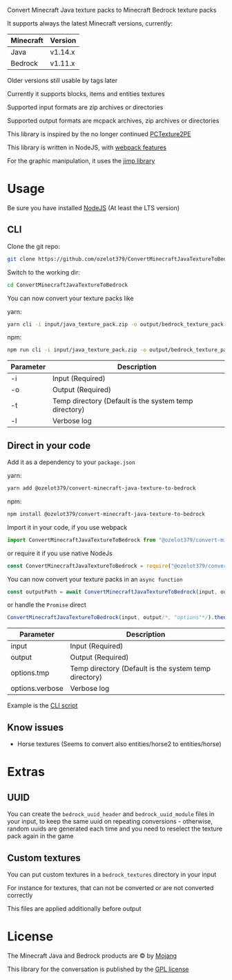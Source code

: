 Convert Minecraft Java texture packs to Minecraft Bedrock texture packs

It supports always the latest Minecraft versions, currently:

| Minecraft | Version |
|-----------|---------|
| Java      | v1.14.x |
| Bedrock   | v1.11.x |

Older versions still usable by tags later

Currently it supports blocks, items and entities textures

Supported input formats are zip archives or directories

Supported output formats are mcpack archives, zip archives or directories

This library is inspired by the no longer continued [PCTexture2PE](https://github.com/rodrigojxd/PCTexture2PE)

This library is written in NodeJS, with [webpack features](https://www.npmjs.com/package/webpack)

For the graphic manipulation, it uses the [jimp library](https://www.npmjs.com/package/jimp)

# Usage

Be sure you have installed [NodeJS](https://nodejs.org) (At least the LTS version)

## CLI
Clone the git repo:
```bash
git clone https://github.com/ozelot379/ConvertMinecraftJavaTextureToBedrock
```

Switch to the working dir:
```bash
cd ConvertMinecraftJavaTextureToBedrock
```

You can now convert your texture packs like

yarn:
```bash
yarn cli -i input/java_texture_pack.zip -o output/bedrock_texture_pack.mcpack
```
npm:
```bash
npm run cli -i input/java_texture_pack.zip -o output/bedrock_texture_pack.mcpack
```

| Parameter | Description                                           |
|-----------|-------------------------------------------------------|
| -i        | Input (Required)                                      |
| -o        | Output (Required)                                     |
| -t        | Temp directory (Default is the system temp directory) |
| -l        | Verbose log                                           |

## Direct in your code
Add it as a dependency to your `package.json`

yarn:
```bash
yarn add @ozelot379/convert-minecraft-java-texture-to-bedrock
```
npm:
```bash
npm install @ozelot379/convert-minecraft-java-texture-to-bedrock
```

Import it in your code, if you use webpack
```javascript
import ConvertMinecraftJavaTextureToBedrock from "@ozelot379/convert-minecraft-java-texture-to-bedrock";
```
or require it if you use native NodeJs
```javascript
const ConvertMinecraftJavaTextureToBedrock = require("@ozelot379/convert-minecraft-java-texture-to-bedrock").default;
```

You can now convert your texture packs in an `async function`
```javascript
const outputPath = await ConvertMinecraftJavaTextureToBedrock(input, output/*, "options"*/);
```
or handle the `Promise` direct
```javascript
ConvertMinecraftJavaTextureToBedrock(input, output/*, "options"*/).then((outputPath) => {}).catch((err) => {});
```

| Parameter       | Description                                           |
|-----------------|-------------------------------------------------------|
| input           | Input (Required)                                      |
| output          | Output (Required)                                     |
| options.tmp     | Temp directory (Default is the system temp directory) |
| options.verbose | Verbose log                                           |

Example is the [CLI script](./src/cli.js)

## Know issues
- Horse textures (Seems to convert also entities/horse2 to entities/horse)

# Extras

## UUID
You can create the `bedrock_uuid_header` and `bedrock_uuid_module` files in your input, to keep the same uuid on repeating conversions - otherwise, random uuids are generated each time and you need to reselect the texture pack again in the game

## Custom textures
You can put custom textures in a `bedrock_textures` directory in your input

For instance for textures, that can not be converted or are not converted correctly

This files are applied additionally before output

# License
The Minecraft Java and Bedrock products are &copy; by [Mojang](https://mojang.com/)

This library for the conversation is published by the [GPL license](https://www.gnu.org/licenses/gpl-3.0.txt)

